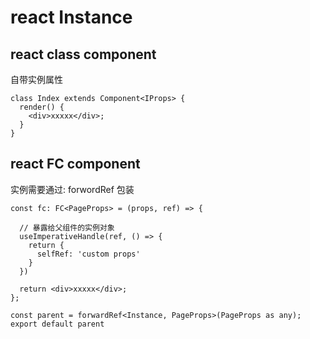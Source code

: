 # react Instance

## react class component
自带实例属性

```tsx
class Index extends Component<IProps> {
  render() {
    <div>xxxxx</div>;
  }
}
```

## react FC component

实例需要通过: forwordRef 包装

```tsx
const fc: FC<PageProps> = (props, ref) => {

  // 暴露给父组件的实例对象
  useImperativeHandle(ref, () => {
    return {
      selfRef: 'custom props'
    }
  })

  return <div>xxxxx</div>;
};

const parent = forwardRef<Instance, PageProps>(PageProps as any);
export default parent
```
